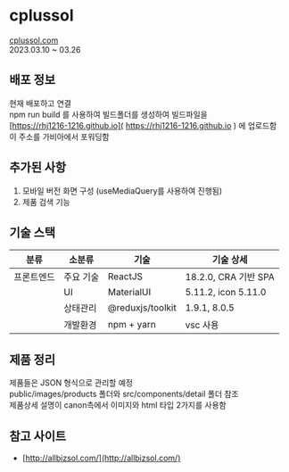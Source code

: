 # cplussol

[cplussol.com](http://cplussol.com/) <br />
2023.03.10 ~ 03.26

## 배포 정보
현재 배포하고 연결 <br />
npm run build 를 사용하여 빌드폴더를 생성하여 빌드파일을<br />
[https://rhj1216-1216.github.io]( https://rhj1216-1216.github.io ) 에 업로드함<br />
이 주소를 가비아에서 포워딩함 <br />

## 추가된 사항

1. 모바일 버전 화면 구성 (useMediaQuery를 사용하여 진행됨)
2. 제품 검색 기능

## 기술 스택

| 분류       | 소분류    | 기술                 | 기술 상세           |
| ---------- | --------- | -------------------- | -------------------- |
| 프론트엔드 | 주요 기술 | ReactJS              | 18.2.0, CRA 기반 SPA |
|            | UI        | MaterialUI           | 5.11.2, icon 5.11.0  |
|            | 상태관리  | @reduxjs/toolkit     | 1.9.1, 8.0.5        |
|            | 개발환경  | npm + yarn           | vsc 사용             |


## 제품 정리
제품들은 JSON 형식으로 관리할 예정<br />
public/images/products 폴더와 src/components/detail 폴더 참조<br />
제품상세 설명이 canon측에서 이미지와 html 타입 2가지를 사용함<br />

## 참고 사이트

- [http://allbizsol.com/](http://allbizsol.com/)
